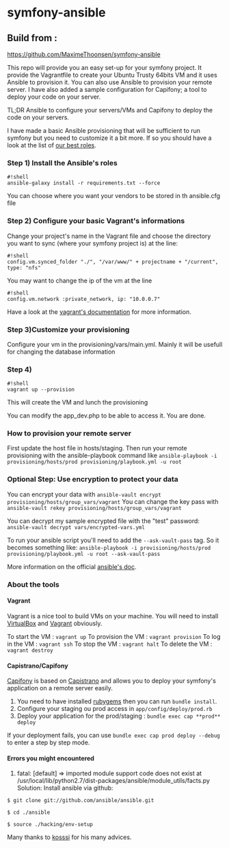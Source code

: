 symfony-ansible
===============

## Build from : ##

https://github.com/MaximeThoonsen/symfony-ansible

This repo will provide you an easy set-up for your symfony project.
It provide the Vagrantfile to create your Ubuntu Trusty 64bits VM and it uses Ansible to provision it.
You can also use Ansible to provision your remote server.
I have also added a sample configuration for Capifony; a tool to deploy your code on your server.

TL;DR Ansible to configure your servers/VMs and Capifony to deploy the code on your servers.

I have made a basic Ansible provisioning that will be sufficient to run symfony but you need to customize it a bit more.
If so you should have a look at the list of [our best roles](https://github.com/theodo/list-ansible-roles/blob/master/README.md).

### Step 1) Install the Ansible's roles ###
```
#!shell
ansible-galaxy install -r requirements.txt --force
```

You can choose where you want your vendors to be stored in th ansible.cfg file   

### Step 2) Configure your basic Vagrant's informations ###

Change your project's name in the Vagrant file and choose the directory you want to sync (where your symfony project is) at the line:   
```
#!shell
config.vm.synced_folder "./", "/var/www/" + projectname + "/current", type: "nfs"
```


You may want to change the ip of the vm at the line   
```
#!shell
config.vm.network :private_network, ip: "10.0.0.7"
```

Have a look at the [vagrant's documentation](https://docs.vagrantup.com/v2/provisioning/ansible.html) for more information.
### Step 3)Customize your provisioning ###

Configure your vm in the provisioning/vars/main.yml. Mainly it will be usefull for changing the database information    

### Step 4) ###
```
#!shell
vagrant up --provision
```

This will create the VM and lunch the provisioning

You can modify the app_dev.php to be able to access it.
You are done. 

### How to provision your remote server ###
First update the host file in hosts/staging.
Then run your remote provisioning with the ansible-playbook command like `ansible-playbook -i provisioning/hosts/prod provisioning/playbook.yml -u root`

### Optional Step: Use encryption to protect your data ###
You can encrypt your data with `ansible-vault encrypt provisioning/hosts/group_vars/vagrant`
You can change the key pass with `ansible-vault rekey provisioning/hosts/group_vars/vagrant`

You can decrypt my sample encrypted file with the "test" password:
`ansible-vault decrypt vars/encrypted-vars.yml`

To run your ansible script you'll need to add the `--ask-vault-pass` tag.
So it becomes something like: `ansible-playbook -i provisioning/hosts/prod provisioning/playbook.yml -u root --ask-vault-pass`

More information on the official [ansible's doc](http://docs.ansible.com/playbooks_vault.html).

### About the tools ###
#### Vagrant ####
Vagrant is a nice tool to build VMs on your machine.
You will need to install [VirtualBox](https://www.virtualbox.org/wiki/Downloads) and [Vagrant](https://www.vagrantup.com/downloads.html) obviously.

To start the VM : `vagrant up`
To provision the VM : `vagrant provision`
To log in the VM : `vagrant ssh`
To stop the VM : `vagrant halt`
To delete the VM : `vagrant destroy`

#### Capistrano/Capifony ####
[Capifony](http://capifony.org/) is based on [Capistrano](http://capistranorb.com/) and allows you to deploy your symfony's application on a remote server easily.
1) You need to have installed [rubygems](https://rubygems.org/pages/download) then you can run `bundle install`.
2) Configure your staging ou prod access in `app/config/deploy/prod.rb`
3) Deploy your application for the prod/staging : `bundle exec cap **prod** deploy`

If your deployment fails, you can use `bundle exec cap prod deploy --debug` to enter a step by step mode.

#### Errors you might encountered ####

1) fatal: [default] => imported module support code does not exist at /usr/local/lib/python2.7/dist-packages/ansible/module_utils/facts.py
Solution:
Install ansible via github:

`$ git clone git://github.com/ansible/ansible.git`

`$ cd ./ansible`

`$ source ./hacking/env-setup`

Many thanks to [kosssi](https://github.com/kosssi) for his many advices.